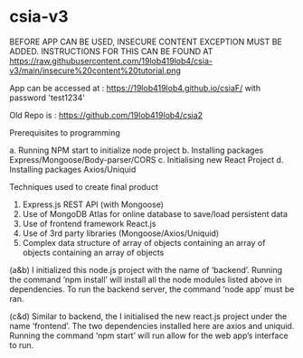 # csia-v3

BEFORE APP CAN BE USED, INSECURE CONTENT EXCEPTION MUST BE ADDED. INSTRUCTIONS FOR THIS CAN BE FOUND AT https://raw.githubusercontent.com/19lob419lob4/csia-v3/main/insecure%20content%20tutorial.png

App can be accessed at : https://19lob419lob4.github.io/csiaF/ with password 'test1234'

Old Repo is : https://github.com/19lob419lob4/csia2

Prerequisites to programming

a.	Running NPM start to initialize node project
b.	Installing packages Express/Mongoose/Body-parser/CORS
c.	Initialising new React Project 
d.	Installing packages Axios/Uniquid

Techniques used to create final product

1.	Express.js REST API (with Mongoose)
2.	Use of MongoDB Atlas for online database to save/load persistent data
3.	Use of frontend framework React.js
4.	Use of 3rd party libraries (Mongoose/Axios/Uniquid) 
5.	Complex data structure of array of objects containing an array of objects containing an array of objects

(a&b) I initialized this node.js project with the name of ‘backend’. Running the command ‘npm install’ will install all the node modules listed above in dependencies.
To run the backend server, the command ‘node app’ must be ran.

(c&d) Similar to backend, the I initialised the new react.js project under the name ‘frontend’. The two dependencies installed here are axios and uniquid.
Running the command ‘npm start’ will run allow for the web app’s interface to run.

